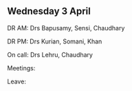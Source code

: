 ## Wednesday 3 April

DR AM: Drs Bapusamy, Sensi, Chaudhary

DR PM: Drs Kurian, Somani, Khan

On call: Drs Lehru, Chaudhary

Meetings:

Leave: 
